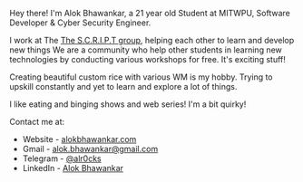 

Hey there! I'm Alok Bhawankar, a 21 year old Student at MITWPU, Software Developer & Cyber Security Engineer. 

I work at The [The S.C.R.I.P.T group](https://thescriptgroup.in), helping each other to learn and develop new things
We are a community who help other students in learning new technologies by conducting various workshops for free. It's exciting stuff!

Creating beautiful custom rice with various WM is my hobby.
Trying to upskill constantly and yet to learn and explore a lot of things.

I like eating and binging shows and web series!
I'm a bit quirky!

Contact me at:
- Website - [alokbhawankar.com](http://alokbhawankar.com)
- Gmail - [alok.bhawankar@gmail.com](mailto:alok.bhawankar@gmail.com)
- Telegram - [@alr0cks](https://t.me/alr0cks)
- LinkedIn - [Alok Bhawankar](https://www.linkedin.com/in/alokbhawankar)
